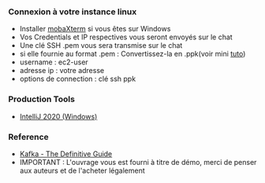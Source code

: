 ### Connexion à votre instance linux

- Installer [mobaXterm](https://download.mobatek.net/2022020030522248/MobaXterm_Portable_v20.2.zip) si vous êtes sur Windows
- Vos Credentials et IP respectives vous seront envoyés sur le chat
- Une clé SSH .pem vous sera transmise sur le chat
- si elle fournie au format .pem : 
	Convertissez-la en .ppk(voir mini [tuto](https://stackoverflow.com/questions/3190667/convert-pem-to-ppk-file-format))
- username : ec2-user
- adresse ip : votre adresse
- options de connection : clé ssh ppk
	
### Production Tools 

- [IntelliJ 2020 (Windows)](https://www.jetbrains.com/idea/download/download-thanks.html?platform=windows&code=IIC)

### Reference  	

- [Kafka - The Definitive Guide](https://drive.google.com/open?id=1pRIPWdPjPzaLt37dt7YvDzJnnLnusNVD)
- IMPORTANT : L'ouvrage vous est fourni à titre de démo, merci de penser aux auteurs et de l'acheter légalement
